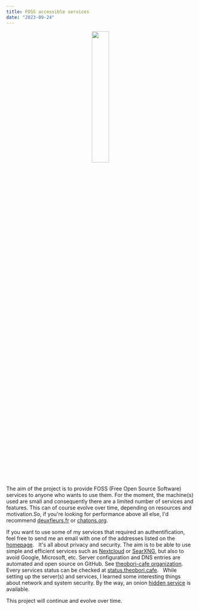 ```yaml
---
title: FOSS accessible services
date: "2023-09-24"
---
```


<center>
  <img src="/open_source.png" width="30%">
</center>

&nbsp;

The aim of the project is to provide FOSS (Free Open Source Software) services to anyone who wants to use them. For the moment, the machine(s) used are small and consequently there are a limited number of services and features. This can of course evolve over time, depending on resources and motivation.So, if you're looking for performance above all else, I'd recommend [deuxfleurs.fr](https://deuxfleurs.fr/) or [chatons.org](https://www.chatons.org/).

If you want to use some of my services that required an authentification, feel free to send me an email with one of the addresses listed on the [homepage](/).
&nbsp;
It's all about privacy and security. The aim is to be able to use simple and efficient services such as [Nextcloud](https://nextcloud.com/) or [SearXNG](https://docs.searxng.org/), but also to avoid Google, Microsoft, etc. Server configuration and DNS entries are automated and open source on GitHub. See [theobori-cafe organization](https://github.com/theobori-cafe).
&nbsp;
Every services status can be checked at [status.theobori.cafe](https://status.theobori.cafe).
&nbsp;
While setting up the server(s) and services, I learned some interesting things about network and system security. By the way, an onion [hidden service](https://lojtlkafmrphjhmmksiqsabghyia353ueyfszo6mgqttxaczuata7aid.onion) is available.
&nbsp;

This project will continue and evolve over time.

&nbsp;
